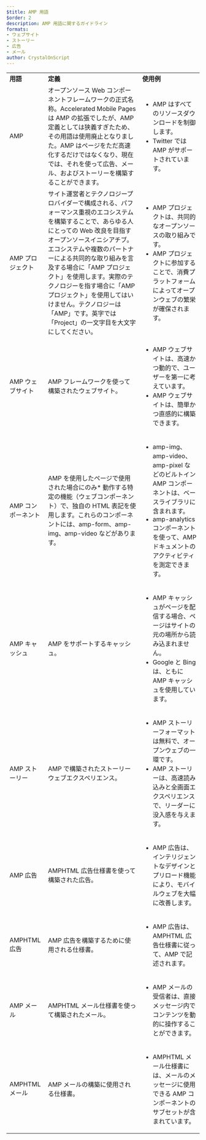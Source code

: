 ```yaml
---
$title: AMP 用語
$order: 2
description: AMP 用語に関するガイドライン
formats:
- ウェブサイト
- ストーリー
- 広告
- メール
author: CrystalOnScript
---
```


<table>
  <tr>
   <td>
<strong>用語</strong>
   </td>
   <td>
<strong>定義</strong>
   </td>
   <td>
<strong>使用例</strong>
   </td>
  </tr>
  <tr>
   <td>AMP</td>
   <td>オープンソース Web コンポーネントフレームワークの正式名称。Accelerated Mobile Pages は AMP の拡張でしたが、AMP 定義としては狭義すぎたため、その用語は使用廃止となりました。AMP はページをただ高速化するだけではなくなり、現在では、それを使って広告、メール、およびストーリーを構築することができます。</td>
   <td>
<ul>
      <li>AMP はすべてのリソースダウンロードを制御します。</li>
<li>Twitter では AMP がサポートされています。</li>
      </ul>
   </td>
  </tr>
  <tr>
   <td>AMP プロジェクト</td>
   <td>サイト運営者とテクノロジープロバイダーで構成される、パフォーマンス重視のエコシステムを構築することで、あらゆる人にとっての Web 改良を目指すオープンソースイニシアチブ。エコシステムや複数のパートナーによる共同的な取り組みを言及する場合に「AMP プロジェクト」を使用します。実際のテクノロジーを指す場合に「AMP プロジェクト」を使用してはいけません。テクノロジーは「AMP」です。英字では「Project」の一文字目を大文字にしてください。</td>
   <td>
<ul>
      <li>AMP プロジェクトは、共同的なオープンソースの取り組みです。</li>
<li>AMP プロジェクトに参加することで、消費プラットフォームによってオープンウェブの繁栄が確保されます。</li>
</ul>
   </td>
  </tr>
  <tr>
   <td>AMP ウェブサイト</td>
   <td>AMP フレームワークを使って構築されたウェブサイト。</td>
   <td>
<ul>
      <li>AMP ウェブサイトは、高速かつ動的で、ユーザーを第一に考えています。</li>
<li>AMP ウェブサイトは、簡単かつ直感的に構築できます。</li>
</ul>
   </td>
  </tr>
  <tr>
   <td>AMP コンポーネント</td>
   <td>AMP を使用したページで使用された場合にのみ* 動作する特定の機能（ウェブコンポーネント）で、独自の HTML 表記を使用します。これらのコンポーネントには、amp-form、amp-img、amp-video などがあります。</td>
   <td>
<ul>
      <li>amp-img、amp-video、amp-pixel などのビルトイン AMP コンポーネントは、ベースライブラリに含まれます。</li>
<li>amp-analytics コンポーネントを使って、AMP ドキュメントのアクティビティを測定できます。</li>
</ul>
   </td>
  </tr>
  <tr>
   <td>AMP キャッシュ</td>
   <td>AMP をサポートするキャッシュ。</td>
   <td>
<ul>
      <li>AMP キャッシュがページを配信する場合、ページはサイトの元の場所から読み込まれません。</li>
<li>Google と Bing は、ともに AMP キャッシュを使用しています。</li>
</ul>
   </td>
  </tr>
  <tr>
   <td>AMP ストーリー</td>
   <td>AMP で構築されたストーリーウェブエクスペリエンス。</td>
   <td>
<ul>
      <li>AMP ストーリーフォーマットは無料で、オープンウェブの一環です。</li>
<li>AMP ストーリーは、高速読み込みと全画面エクスペリエンスで、リーダーに没入感を与えます。</li>
</ul>
   </td>
  </tr>
  <tr>
   <td>AMP 広告</td>
   <td>AMPHTML 広告仕様書を使って構築された広告。</td>
   <td>
<ul>
      <li>AMP 広告は、インテリジェントなデザインとプリロード機能により、モバイルウェブを大幅に改善します。</li>
</ul>
   </td>
  </tr>
  <tr>
   <td>AMPHTML 広告</td>
   <td>AMP 広告を構築するために使用される仕様書。</td>
   <td>
<ul>
      <li>AMP 広告は、AMPHTML 広告仕様書に従って、AMP で記述されます。</li>
</ul>
   </td>
  </tr>
  <tr>
   <td>AMP メール</td>
   <td>AMPHTML メール仕様書を使って構築されたメール。</td>
   <td>
<ul>
      <li>AMP メールの受信者は、直接メッセージ内でコンテンツを動的に操作することができます。</li>
</ul>
   </td>
  </tr>
  <tr>
   <td>AMPHTML メール</td>
   <td>AMP メールの構築に使用される仕様書。</td>
   <td>
<ul>
      <li>AMPHTML メール仕様書には、メールのメッセージに使用できる AMP コンポーネントのサブセットが含まれています。</li>
</ul>
   </td>
  </tr>
</table>
